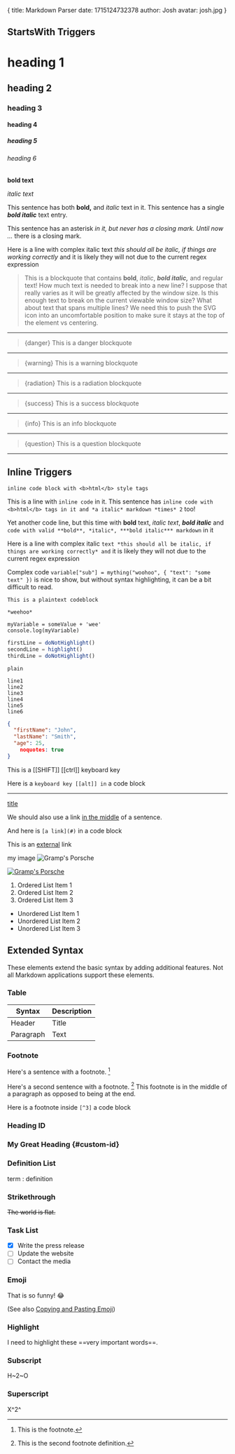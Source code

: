 {
    title: Markdown Parser
    date: 1715124732378
    author: Josh
    avatar: josh.jpg
}

## StartsWith Triggers

# heading 1

## heading 2

### heading 3

#### heading 4

##### heading 5

###### heading 6

**bold text**

*italic text*

This sentence has both **bold,** and *italic* text in it. This sentence has a single ***bold italic*** text entry.

This sentence has an asterisk *in it, but never has a closing mark. Until now ...* there is a closing mark.

Here is a line with complex italic text *this should all be italic, if things are working correctly* and it is likely they will not due to the current regex expression

> This is a blockquote that contains **bold**, *italic*, ***bold italic,*** and regular text! How much text is needed to break into a new line? I suppose that really varies as it will be greatly affected by the window size. Is this enough text to break on the current viewable window size? What about text that spans multiple lines? We need this to push the SVG icon into an uncomfortable position to make sure it stays at the top of the element vs centering.

---

>{danger} This is a danger blockquote

---

>{warning} This is a warning blockquote

---

>{radiation} This is a radiation blockquote

---

>{success} This is a success blockquote

---

>{info} This is an info blockquote

---

>{question} This is a question blockquote

---

## Inline Triggers

`inline code block with <b>html</b> style tags`

This is a line with `inline code` in it. This sentence has `inline code with <b>html</b> tags in it and *a italic* markdown *times* 2` too!

Yet another code line, but this time with **bold** text, *italic text*, ***bold italic*** and `code with valid **bold**, *italic*, ***bold italic*** markdown` in it

Here is a line with complex italic `text *this should all be italic, if things are working correctly* and` it is likely they will not due to the current regex expression

Complex code `variable["sub"] = mything("woohoo", { "text": "some text" })` is nice to show, but without syntax highlighting, it can be a bit difficult to read.

```plaintext 3-6
This is a plaintext codeblock

*weehoo*

myVariable = someValue + 'wee'
console.log(myVariable)
```

```typescript 2
firstLine = doNotHighlight()
secondLine = highlight()
thirdLine = doNotHighlight()
```

```plaintext
plain
```

```plaintext 1-2,4-5
line1
line2
line3
line4
line5
line6
```

```json
{
  "firstName": "John",
  "lastName": "Smith",
  "age": 25,
    noquotes: true
}
```

This is a [[SHIFT]] [[ctrl]] keyboard key

Here is a `keyboard key [[alt]] in` a code block

---

[title](#)

We should also use a link [in the middle](#) of a sentence.

And here is `[a link](#)` in a code block

This is an [external](https://google.com) link

my image ![Gramp's Porsche](/gramps-porsche.png)

[![Gramp's Porsche](/gramps-porsche.png)](https://google.com)

1. Ordered List Item 1
2. Ordered List Item 2
3. Ordered List Item 3

- Unordered List Item 1
- Unordered List Item 2
- Unordered List Item 3

## Extended Syntax

These elements extend the basic syntax by adding additional features. Not all Markdown applications support these elements.

### Table

| Syntax | Description |
| ----------- | ----------- |
| Header | Title |
| Paragraph | Text |

### Footnote

Here's a sentence with a footnote. [^1]

[^1]: This is the footnote.

Here's a second sentence with a footnote. [^2] This footnote is in the middle of a paragraph as opposed to being at the end.

[^2]: This is the second footnote definition.

Here is a footnote inside `[^3]` a code block

### Heading ID

### My Great Heading {#custom-id}

### Definition List

term
: definition

### Strikethrough

~~The world is flat.~~

### Task List

- [x] Write the press release
- [ ] Update the website
- [ ] Contact the media

### Emoji

That is so funny! :joy:

(See also [Copying and Pasting Emoji](https://www.markdownguide.org/extended-syntax/#copying-and-pasting-emoji))

### Highlight

I need to highlight these ==very important words==.

### Subscript

H~2~O

### Superscript

X^2^
